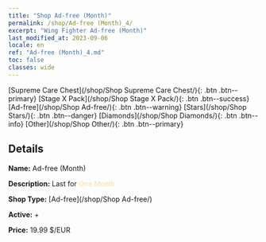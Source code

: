 ```yaml
---
title: "Shop Ad-free (Month)"
permalink: /shop/Ad-free (Month)_4/
excerpt: "Wing Fighter Ad-free (Month)"
last_modified_at: 2023-09-06
locale: en
ref: "Ad-free (Month)_4.md"
toc: false
classes: wide
---
```



  [Supreme Care Chest](/shop/Shop Supreme Care Chest/){: .btn .btn--primary}   [Stage X Pack](/shop/Shop Stage X Pack/){: .btn .btn--success}   [Ad-free](/shop/Shop Ad-free/){: .btn .btn--warning}   [Stars](/shop/Shop Stars/){: .btn .btn--danger}   [Diamonds](/shop/Shop Diamonds/){: .btn .btn--info}   [Other](/shop/Shop Other/){: .btn .btn--primary} 

## Details

 **Name:** Ad-free (Month) 

 **Description:** Last for <span style="color: #FEDC98">One Month</span><br/><span style="color: #000000;"></span>

 **Shop Type:** [Ad-free](/shop/Shop Ad-free/)

 **Active:** + 

 **Price:** 19.99 $/EUR 


